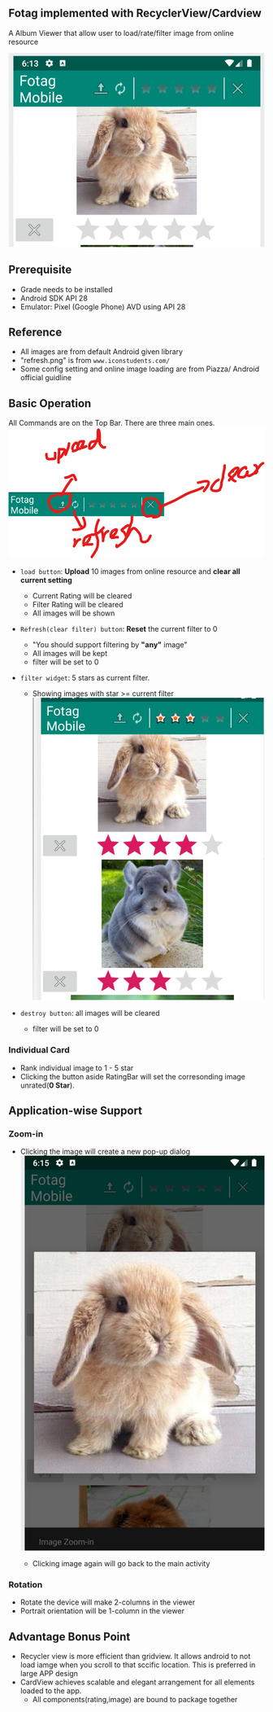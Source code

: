 ## Fotag implemented with RecyclerView/Cardview
A Album Viewer that allow user to load/rate/filter image from online resource

![alt text](Screenshot/mainpage.png "screenshot")

## Prerequisite
- Grade needs to be installed 
- Android SDK API 28 
- Emulator: Pixel (Google Phone) AVD using API 28

## Reference
- All images are from default Android given library 
- "refresh.png" is from `www.iconstudents.com/`
- Some config setting and online image loading are from Piazza/ Android official guidline



## Basic Operation

All Commands are on the Top Bar. There are three main ones.
![alt text](Screenshot/function.png "screenshot")

- `load button`: **Upload** 10 images from online resource and **clear all current setting**
    - Current Rating will be cleared
    - Filter Rating will be cleared 
    - All images will be shown
    
- `Refresh(clear filter) button`: **Reset** the current filter to 0
    - "You should support filtering by **"any"** image"
    - All images will be kept
    - filter will be set to 0
    
- `filter widget`: 5 stars as current filter. 
    - Showing images with star >= current filter
![alt text](Screenshot/filtering.png "screenshot")
    
- `destroy button`: all images will be cleared 
    - filter will be set to 0

### Individual Card

- Rank individual image to 1 - 5 star
- Clicking the button aside RatingBar will set the corresonding image unrated(**0 Star**).


## Application-wise Support

### Zoom-in
- Clicking the image will create a new pop-up dialog
![alt text](Screenshot/clicker.png "screenshot")

    - Clicking image again will go back to the main activity

### Rotation

- Rotate the device will make 2-columns in the viewer
- Portrait orientation will be 1-column in the viewer


## Advantage Bonus Point

- Recycler view is more efficient than gridview. It allows android to not load iamge when you scroll to that sccific location. This is preferred in large APP design
- CardView achieves scalable and elegant arrangement for all elements loaded to the app.
    - All components(rating,image) are bound to package together 


